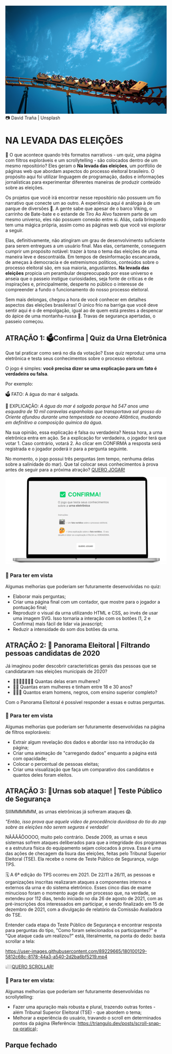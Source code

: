 ![Foto: David Traña | Unsplash](imagens/Foto-de-capa.jpg)
📷 David Traña | Unsplash

# NA LEVADA DAS ELEIÇÕES 

🤔 O que acontece quando três formatos narrativos - um quiz, uma página com filtros exploráveis e um scrollytelling - são colocados dentro de um mesmo repositório? Eles geram o **Na levada das eleições**, um portfólio de páginas web que abordam aspectos do processo eleitoral brasileiro. O propósito aqui foi utilizar linguagem de programação, dados e informações jornalísticas para experimentar diferentes maneiras de produzir conteúdo sobre as eleições. 

Os projetos que você irá encontrar nesse repositório não possuem um fio narrativo que conecte um ao outro. A experiência aqui é análoga à de um parque de diversões 🎡. A gente sabe que apesar de o barco Viking, o carrinho de Bate-bate e o estande de Tiro Ao Alvo fazerem parte de um mesmo universo, eles não possuem conexão entre si. Aliás, cada brinquedo tem uma mágica própria, assim como as páginas web que você vai explorar a seguir. 

Elas, definitivamente, não atingiram um grau de desenvolvimento suficiente para serem entregues a um usuário final. Mas elas, certamente, conseguem cumprir um propósito notável: trazer à tona o tema das eleições de uma maneira leve e descontraída. Em tempos de desinformação escancarada, de ameças à democracia e de extremismos políticos, conteúdos sobre o processo eleitoral são, em sua maioria, angustiantes. **Na levada das eleições** propicia um perambular despreocupado por esse universo e anseia que o passeio instigue curiosidades, seja fonte de críticas e de inspirações e, principalmente, desperte no público o interesse de compreender a fundo o funcionamento do nosso processo eleitoral. 

Sem mais delongas, chegou a hora de você conhecer em detalhes aspectos das eleições brasileiras! O único frio na barriga que você deve sentir aqui é o de empolgação, igual ao de quem está prestes a despencar do ápice de uma montanha-russa 🎢. Travas de segurança apertadas, o passeio começou.

## ATRAÇÃO 1: 🗳️Confirma | Quiz da Urna Eletrônica

Que tal praticar como será no dia da votação? Esse quiz reproduz uma urna eletrônica e testa seus conhecimentos sobre o processo eleitoral.

O jogo é simples: **você precisa dizer se uma explicação para um fato é verdadeira ou falsa**. 

Por exemplo: 

🗳️ FATO: A água do mar é salgada. 

🤔 EXPLICAÇÃO: *A água do mar é salgada porque há 547 anos uma esquadra de 10 mil caravelas espanholas que transportava sal grosso do Oriente afundou durante uma tempestade no oceano Atlântico, mudando em definitivo a composição química da água*. 

Na sua opinião, essa explicação é falsa ou verdadeira? Nessa hora, a urna eletrônica entra em ação. Se a explicação for verdadeira, o jogador terá que votar 1. Caso contrário, votará 2. Ao clicar em CONFIRMA a resposta será registrada e o jogador poderá ir para a pergunta seguinte.

No momento, o jogo possui três perguntas (em tempo, nenhuma delas sobre a salinidade do mar). Que tal colocar seus conhecimentos à prova antes de seguir para a próxima atração? [QUERO JOGAR!](https://talitaburbulhan.github.io/na-levada-das-eleicoes/Confirma_Quiz-da-urna-eletronica) 

[![Employee data](imagens/Confirma_quiz-da-urna-eletronica.png "titulo")](https://talitaburbulhan.github.io/na-levada-das-eleicoes/Confirma_Quiz-da-urna-eletronica)

### 👀 Para ter em vista   

Algumas melhorias que poderiam ser futuramente desenvolvidas no quiz: 
* Elaborar mais perguntas;
* Criar uma página final com um contador, que mostre para o jogador a pontuação final; 
* Reproduzir o visual da urna utilizando HTML e CSS, ao invés de usar uma imagem SVG. Isso tornaria a interação com os botões (1, 2 e Confirma) mais fácil de lidar via javascript;
* Reduzir a intensidade do som dos botões da urna. 

## ATRAÇÃO 2: 🔽 Panorama Eleitoral | Filtrando pessoas candidatas de 2020

Já imaginou poder descobrir características gerais das pessoas que se candidataram nas eleições municipais de 2020?

* 👩🏾👩🏼‍🦳👩‍🦲 Quantas delas eram mulheres?
* 👩🏾 Quantas eram mulheres e tinham entre 18 e 30 anos?
* 👨🏿‍⚕️ Quantos eram homens, negros, com ensino superior completo?

Com o Panorama Eleitoral é possível responder a essas e outras perguntas.

### 👀 Para ter em vista

Algumas melhorias que poderiam ser futuramente desenvolvidas na página de filtros exploráveis: 
* Extrair algum revelação dos dados e abordar isso na introdução da página; 
* Criar uma animação de "carregando dados" enquanto a página está com opacidade;
* Colocar o percentual de pessoas eleitas;
* Criar uma visualização que faça um comparativo dos candidatos e quantos deles foram eleitos. 

## ATRAÇÃO 3: 🥊Urnas sob ataque! | Teste Público de Segurança

SIIIMMMMMM, as urnas eletrônicas já sofreram ataques 😱.

*"Então, isso prova que aquele vídeo de procedência duvidosa do tio do zap sobre as eleições não serem seguras é verdade!* 

NÃÃÃÃÕOOOO, muito pelo contrário. Desde 2009, as urnas e seus sistemas sofrem ataques deliberados para que a integridade dos programas e a estrutura física do equipamento sejam colocados à prova. Essa é uma das ações de checagem da lisura das eleições, feitas pelo Tribunal Superior Eleitoral (TSE). Ela recebe o nome de Teste Público de Segurança, vulgo TPS. 

🗓️ A 6ª edição do TPS ocorreu em 2021. De 22/11 a 26/11, as pessoas e organizações inscritas realizaram ataques a componentes internos e externos da urna e do sistema eletrônico. Esses cinco dias de exame minucioso foram o momento auge de um processo que, na verdade, se extendeu por 112 dias, tendo iniciado no dia 26 de agosto de 2021, com as pré-inscrições dos interessados em participar, e sendo finalizado em 15 de dezembro de 2021, com a divulgação de relatório da Comissão Avaliadora do TSE.

Entender cada etapa do Teste Público de Segurança e encontrar resposta para perguntas do tipo, "Como foram selecionados os participantes?" e "Que ataque cada um realizou?" está, literalmente, na ponta do dedo: basta scrollar a tela:

https://user-images.githubusercontent.com/89229665/180100129-5812c68c-8178-44a3-a540-2d2ba6bf5219.mp4

👆🏼[QUERO SCROLLAR!](https://talitaburbulhan.github.io/na-levada-das-eleicoes/TPS_teste-publico-seguranca/) 

### 👀 Para ter em vista:   

Algumas melhorias que poderiam ser futuramente desenvolvidas no scrollytelling: 
* Fazer uma apuração mais robusta e plural, trazendo outras fontes - além Tribunal Superior Eleitoral (TSE) - que abordem o tema;
* Melhorar a experiência do usuário, travando o scroll em determinados pontos da página (Referência: https://triangulo.dev/posts/scroll-snap-na-pratica);

## Parque fechado 
